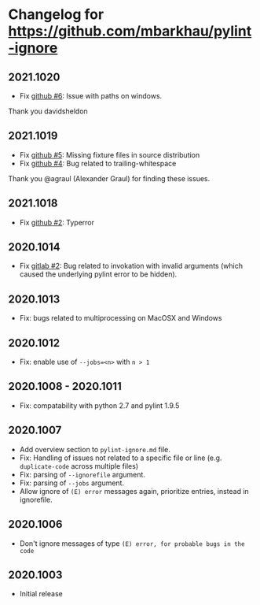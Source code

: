 # Changelog for https://github.com/mbarkhau/pylint-ignore

## 2021.1020

- Fix [github #6][gh_i6]: Issue with paths on windows.

[gh_i6]: https://github.com/mbarkhau/pylint-ignore/issues/6

Thank you davidsheldon


## 2021.1019

- Fix [github #5][gh_i5]: Missing fixture files in source distribution
- Fix [github #4][gh_i4]: Bug related to trailing-whitespace

[gh_i5]: https://github.com/mbarkhau/pylint-ignore/issues/5
[gh_i4]: https://github.com/mbarkhau/pylint-ignore/issues/4

Thank you @agraul (Alexander Graul) for finding these issues.


## 2021.1018

- Fix [github #2][gh_i2]: Typerror

[gh_i2]: https://github.com/mbarkhau/pylint-ignore/issues/2


## 2020.1014

- Fix [gitlab #2][gl_i2]: Bug related to invokation with invalid arguments (which caused the underlying pylint error to be hidden).

[gl_i2]: https://gitlab.com/mbarkhau/pylint-ignore/-/issues/2


## 2020.1013

- Fix: bugs related to multiprocessing on MacOSX and Windows


## 2020.1012

- Fix: enable use of `--jobs=<n>` with `n > 1`


## 2020.1008 - 2020.1011

- Fix: compatability with python 2.7 and pylint 1.9.5


## 2020.1007

- Add overview section to `pylint-ignore.md` file.
- Fix: Handling of issues not related to a specific file or line (e.g. `duplicate-code` across multiple files)
- Fix: parsing of `--ignorefile` argument.
- Fix: parsing of `--jobs` argument.
- Allow ignore of `(E) error` messages again, prioritize entries, instead in ignorefile.


## 2020.1006

- Don't ignore messages of type `(E) error, for probable bugs in the code`

## 2020.1003

- Initial release
